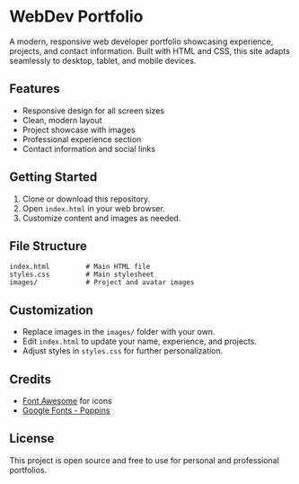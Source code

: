 # WebDev Portfolio

A modern, responsive web developer portfolio showcasing experience, projects, and contact information. Built with HTML and CSS, this site adapts seamlessly to desktop, tablet, and mobile devices.

## Features

- Responsive design for all screen sizes
- Clean, modern layout
- Project showcase with images
- Professional experience section
- Contact information and social links

## Getting Started

1. Clone or download this repository.
2. Open `index.html` in your web browser.
3. Customize content and images as needed.

## File Structure

```
index.html         # Main HTML file
styles.css         # Main stylesheet
images/            # Project and avatar images
```

## Customization

- Replace images in the `images/` folder with your own.
- Edit `index.html` to update your name, experience, and projects.
- Adjust styles in `styles.css` for further personalization.

## Credits

- [Font Awesome](https://fontawesome.com/) for icons
- [Google Fonts - Poppins](https://fonts.google.com/specimen/Poppins)

## License

This project is open source and free to use for personal and professional portfolios.
